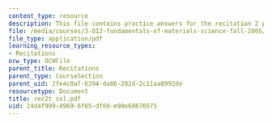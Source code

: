 ```yaml
---
content_type: resource
description: This file contains practice answers for the recitation 2 problems.
file: /media/courses/3-012-fundamentals-of-materials-science-fall-2005/24d4f99949696f65df60e90e60676575_rec2t_sol.pdf
file_type: application/pdf
learning_resource_types:
- Recitations
ocw_type: OCWFile
parent_title: Recitations
parent_type: CourseSection
parent_uid: 2fe4c0af-6394-da86-282d-2c11aa8992de
resourcetype: Document
title: rec2t_sol.pdf
uid: 24d4f999-4969-6f65-df60-e90e60676575
---
```

